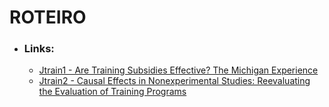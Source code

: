 # ROTEIRO

- ### Links:
    - [Jtrain1 - Are Training Subsidies Effective? The Michigan Experience](https://www.jstor.org/stable/2524308?seq=1)
    - [Jtrain2 - Causal Effects in Nonexperimental Studies: Reevaluating the Evaluation of Training Programs](https://amstat.tandfonline.com/doi/abs/10.1080/01621459.1999.10473858#.YG0tuuhKjIW)